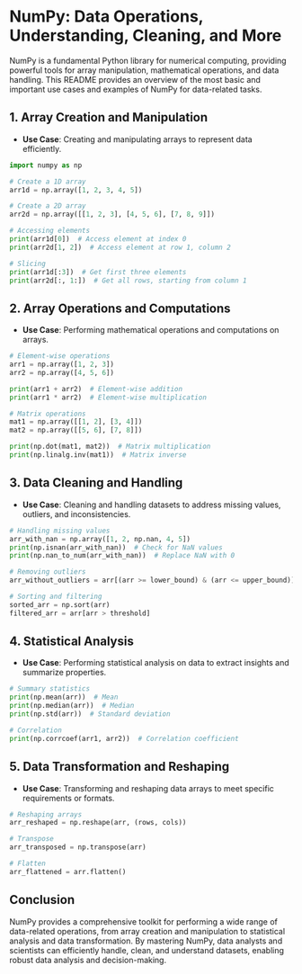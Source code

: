 # NumPy: Data Operations, Understanding, Cleaning, and More

NumPy is a fundamental Python library for numerical computing, providing powerful tools for array manipulation, mathematical operations, and data handling. This README provides an overview of the most basic and important use cases and examples of NumPy for data-related tasks.

## 1. Array Creation and Manipulation

- **Use Case**: Creating and manipulating arrays to represent data efficiently.

```python
import numpy as np

# Create a 1D array
arr1d = np.array([1, 2, 3, 4, 5])

# Create a 2D array
arr2d = np.array([[1, 2, 3], [4, 5, 6], [7, 8, 9]])

# Accessing elements
print(arr1d[0])  # Access element at index 0
print(arr2d[1, 2])  # Access element at row 1, column 2

# Slicing
print(arr1d[:3])  # Get first three elements
print(arr2d[:, 1:])  # Get all rows, starting from column 1
```

## 2. Array Operations and Computations

- **Use Case**: Performing mathematical operations and computations on arrays.

```python
# Element-wise operations
arr1 = np.array([1, 2, 3])
arr2 = np.array([4, 5, 6])

print(arr1 + arr2)  # Element-wise addition
print(arr1 * arr2)  # Element-wise multiplication

# Matrix operations
mat1 = np.array([[1, 2], [3, 4]])
mat2 = np.array([[5, 6], [7, 8]])

print(np.dot(mat1, mat2))  # Matrix multiplication
print(np.linalg.inv(mat1))  # Matrix inverse
```

## 3. Data Cleaning and Handling

- **Use Case**: Cleaning and handling datasets to address missing values, outliers, and inconsistencies.

```python
# Handling missing values
arr_with_nan = np.array([1, 2, np.nan, 4, 5])
print(np.isnan(arr_with_nan))  # Check for NaN values
print(np.nan_to_num(arr_with_nan))  # Replace NaN with 0

# Removing outliers
arr_without_outliers = arr[(arr >= lower_bound) & (arr <= upper_bound)]

# Sorting and filtering
sorted_arr = np.sort(arr)
filtered_arr = arr[arr > threshold]
```

## 4. Statistical Analysis

- **Use Case**: Performing statistical analysis on data to extract insights and summarize properties.

```python
# Summary statistics
print(np.mean(arr))  # Mean
print(np.median(arr))  # Median
print(np.std(arr))  # Standard deviation

# Correlation
print(np.corrcoef(arr1, arr2))  # Correlation coefficient
```

## 5. Data Transformation and Reshaping

- **Use Case**: Transforming and reshaping data arrays to meet specific requirements or formats.

```python
# Reshaping arrays
arr_reshaped = np.reshape(arr, (rows, cols))

# Transpose
arr_transposed = np.transpose(arr)

# Flatten
arr_flattened = arr.flatten()
```

## Conclusion

NumPy provides a comprehensive toolkit for performing a wide range of data-related operations, from array creation and manipulation to statistical analysis and data transformation. By mastering NumPy, data analysts and scientists can efficiently handle, clean, and understand datasets, enabling robust data analysis and decision-making.
